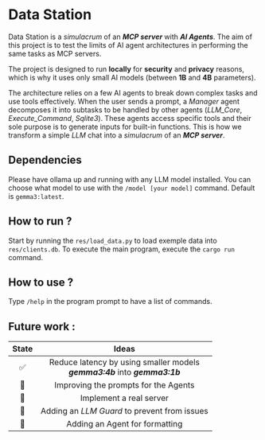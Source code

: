 # Data Station
Data Station is a *simulacrum* of an ***MCP server*** with ***AI Agents***. The aim of this project is to test the limits of AI agent architectures in performing the same tasks as MCP servers.

The project is designed to run **locally** for **security** and **privacy** reasons, which is why it uses only small AI models (between **1B** and **4B** parameters).

The architecture relies on a few AI agents to break down complex tasks and use tools effectively. When the user sends a prompt, a *Manager* agent decomposes it into subtasks to be handled by other agents (*LLM_Core*, *Execute_Command*, *Sqlite3*). These agents access specific tools and their sole purpose is to generate inputs for built-in functions. This is how we transform a simple *LLM* chat into a *simulacrum* of an ***MCP server***.


## Dependencies
Please have ollama up and running with any LLM model installed. You can choose what model to use with the `/model [your model]` command. Default is `gemma3:latest`.

## How to run ?
Start by running the `res/load_data.py` to load exemple data into `res/clients.db`. To execute the main program, execute the `cargo run` command.

## How to use ?
Type `/help` in the program prompt to have a list of commands.

## Future work :
|State|Ideas|
|:-:|:-:|
|✅|Reduce latency by using smaller models<br> ***gemma3:4b*** into ***gemma3:1b***|
|🚧​|Improving the prompts for the Agents|
|🚧​|Implement a real server|
|🚧​|Adding an *LLM Guard* to prevent from issues|
|🚧​|Adding an Agent for formatting|
